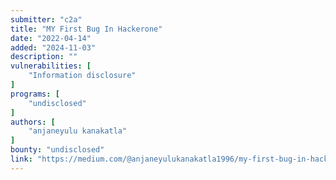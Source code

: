 ```yaml
---
submitter: "c2a"
title: "MY First Bug In Hackerone"
date: "2022-04-14"
added: "2024-11-03"
description: ""
vulnerabilities: [
    "Information disclosure"
]
programs: [
    "undisclosed"
]
authors: [
    "anjaneyulu kanakatla"
]
bounty: "undisclosed"
link: "https://medium.com/@anjaneyulukanakatla1996/my-first-bug-in-hackerone-a68cf7b05510"
---
```




